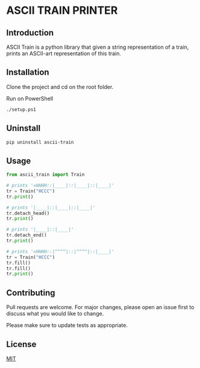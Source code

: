 # ASCII TRAIN PRINTER

## Introduction

ASCII Train is a python library that given a string representation of a train, prints an ASCII-art representation of this train.

## Installation

Clone the project and cd on the root folder.

Run on PowerShell

```bash
./setup.ps1
```

## Uninstall

```bash
pip uninstall ascii-train
```

## Usage

```python
from ascii_train import Train

# prints '<HHHH::|____|::|____|::|____|'
tr = Train("HCCC")
tr.print()

# prints '|____|::|____|::|____|'
tr.detach_head()
tr.print()

# prints '|____|::|____|'
tr.detach_end()
tr.print()

# prints '<HHHH::|^^^^|::|^^^^|::|____|'
tr = Train("HCCC")
tr.fill()
tr.fill()
tr.print()
```

## Contributing
Pull requests are welcome. For major changes, please open an issue first to discuss what you would like to change.

Please make sure to update tests as appropriate.

## License
[MIT](https://choosealicense.com/licenses/mit/)